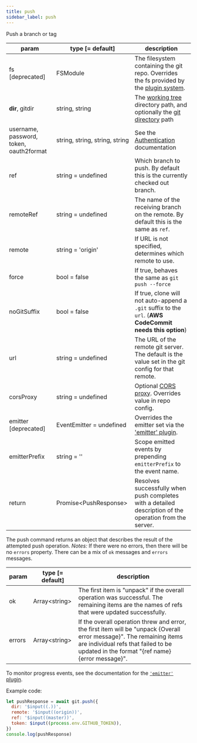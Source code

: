 ```yaml
---
title: push
sidebar_label: push
---
```


Push a branch or tag

| param                                   | type [= default]                              | description                                                                                                         |
| --------------------------------------- | --------------------------------------------- | ------------------------------------------------------------------------------------------------------------------- |
| fs [deprecated]                         | FSModule                                      | The filesystem containing the git repo. Overrides the fs provided by the [plugin system](./plugin_fs.md).           |
| **dir**, gitdir                         | string, string                                | The [working tree](dir-vs-gitdir.md) directory path, and optionally the [git directory](dir-vs-gitdir.md) path      |
| username, password, token, oauth2format | string,&nbsp;string,&nbsp;string,&nbsp;string | See the [Authentication](./authentication.html) documentation                                                       |
| ref                                     | string = undefined                            | Which branch to push. By default this is the currently checked out branch.                                          |
| remoteRef                               | string = undefined                            | The name of the receiving branch on the remote. By default this is the same as `ref`.                               |
| remote                                  | string = 'origin'                             | If URL is not specified, determines which remote to use.                                                            |
| force                                   | bool   = false                                | If true, behaves the same as `git push --force`                                                                     |
| noGitSuffix                             | bool   = false                                | If true, clone will not auto-append a `.git` suffix to the `url`. (**AWS CodeCommit needs this option**)            |
| url                                     | string = undefined                            | The URL of the remote git server. The default is the value set in the git config for that remote.                   |
| corsProxy                               | string = undefined                            | Optional [CORS proxy](https://www.npmjs.com/@isomorphic-git/cors-proxy). Overrides value in repo config. |
| emitter [deprecated]                    | EventEmitter = undefined                      | Overrides the emitter set via the ['emitter' plugin](./plugin_emitter.md).                                     |
| emitterPrefix                           | string = ''                                   | Scope emitted events by prepending `emitterPrefix` to the event name.                                          |
| return                                  | Promise\<PushResponse\>                       | Resolves successfully when push completes with a detailed description of the operation from the server.             |

The push command returns an object that describes the result of the attempted push operation.
*Notes:* If there were no errors, then there will be no `errors` property. There can be a mix of `ok` messages and `errors` messages.

| param  | type [= default] | description                                                                                                                                                                                                      |
| ------ | ---------------- | ---------------------------------------------------------------------------------------------------------------------------------------------------------------------------------------------------------------- |
| ok     | Array\<string\>  | The first item is "unpack" if the overall operation was successful. The remaining items are the names of refs that were updated successfully.                                                                    |
| errors | Array\<string\>  | If the overall operation threw and error, the first item will be "unpack {Overall error message}". The remaining items are individual refs that failed to be updated in the format "{ref name} {error message}". |

To monitor progress events, see the documentation for the [`'emitter'` plugin](./plugin_emitter.md).

Example code:

```js live
let pushResponse = await git.push({
  dir: '$input((.))',
  remote: '$input((origin))',
  ref: '$input((master))',
  token: $input((process.env.GITHUB_TOKEN)),
})
console.log(pushResponse)
```